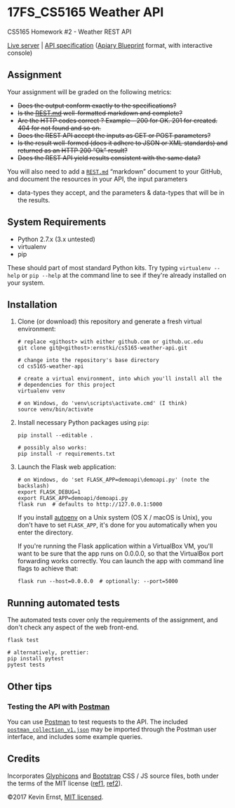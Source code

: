 # 17FS_CS5165 Weather API
CS5165 Homework #2 - Weather REST API

[Live server](http://cs5165ernstki.ddns.net) | 
[API specification](http://docs.cs5165weatherapi.apiary.io)
([Apiary Blueprint][apiarybp] format, with interactive console)

## Assignment 

Your assignment will be graded on the following metrics:

* <strike>Does the output conform exactly to the specifications?</strike>
* <strike>Is the [REST.md](REST.md) well-formatted markdown and
  complete?</strike>
* <strike>Are the HTTP codes correct ? Example - 200 for OK. 201 for created.
  404 for not found and so on.</strike>
* <strike>Does the REST API accept the inputs as GET or POST
  parameters?</strike>
* <strike>Is the result well-formed (does it adhere to JSON or XML standards) and
  returned as an HTTP 200 “Ok” result?</strike>
* <strike>Does the REST API yield results consistent with the same
  data?</strike>

You will also need to add a [`REST.md`](REST.md) “markdown” document to your
GitHub, and document the resources in your API, the input parameters
+ data-types they accept, and the parameters &amp; data-types that will be in
the results.

## System Requirements

* Python 2.7.x (3.x untested)
* virtualenv
* pip

These should part of most standard Python kits. Try typing `virtualenv --help`
or `pip --help` at the command line to see if they're already installed on your
system.

## Installation

1. Clone (or download) this repository and generate a fresh virtual
   environment:

    ```
    # replace <githost> with either github.com or github.uc.edu
    git clone git@<githost>:ernstki/cs5165-weather-api.git

    # change into the repository's base directory
    cd cs5165-weather-api

    # create a virtual environment, into which you'll install all the
    # dependencies for this project
    virtualenv venv

    # on Windows, do 'venv\scripts\activate.cmd' (I think)
    source venv/bin/activate
    ```

2. Install necessary Python packages using `pip`:

    ```
    pip install --editable .

    # possibly also works:
    pip install -r requirements.txt
    ```

3. Launch the Flask web application:

    ```
    # on Windows, do 'set FLASK_APP=demoapi\demoapi.py' (note the backslash)
    export FLASK_DEBUG=1
    export FLASK_APP=demoapi/demoapi.py
    flask run  # defaults to http://127.0.0.1:5000
    ```

    If you install [autoenv] on a Unix system (OS X / macOS is Unix), you don't
    have to set `FLASK_APP`, it's done for you automatically when you enter the
    directory.

    If you're running the Flask application within a VirtualBox VM, you'll want
    to be sure that the app runs on 0.0.0.0, so that the VirtualBox port
    forwarding works correctly. You can launch the app with command line flags
    to achieve that:

    ```
    flask run --host=0.0.0.0  # optionally: --port=5000
    ```

## Running automated tests

The automated tests cover only the requirements of the assignment, and don't
check any aspect of the web front-end.

```
flask test

# alternatively, prettier:
pip install pytest
pytest tests
```

## Other tips

### Testing the API with [Postman][]

You can use [Postman][] to test requests to the API. The included
[`postman_collection_v1.json`](postman_collection_v1.json) may be imported
through the Postman user interface, and includes some example queries.

## Credits
Incorporates [Glyphicons][] and [Bootstrap][] CSS / JS source files, both
under the terms of the MIT license ([ref1][glyphlicense], [ref2][bslicense]).

&copy;2017 Kevin Ernst, [MIT licensed](LICENSE.txt).

[apiarybp]: https://apiblueprint.org/documentation/specification.html
[autoenv]: https://github.com/kennethreitz/autoenv
[postman]: https://www.getpostman.com/apps
[glyphicons]: https://glyphicons.com/
[bootstrap]: https://getbootstrap.com/
[glyphlicense]: https://glyphicons.com/license/
[bslicense]: https://github.com/twbs/bootstrap/blob/master/LICENSE
